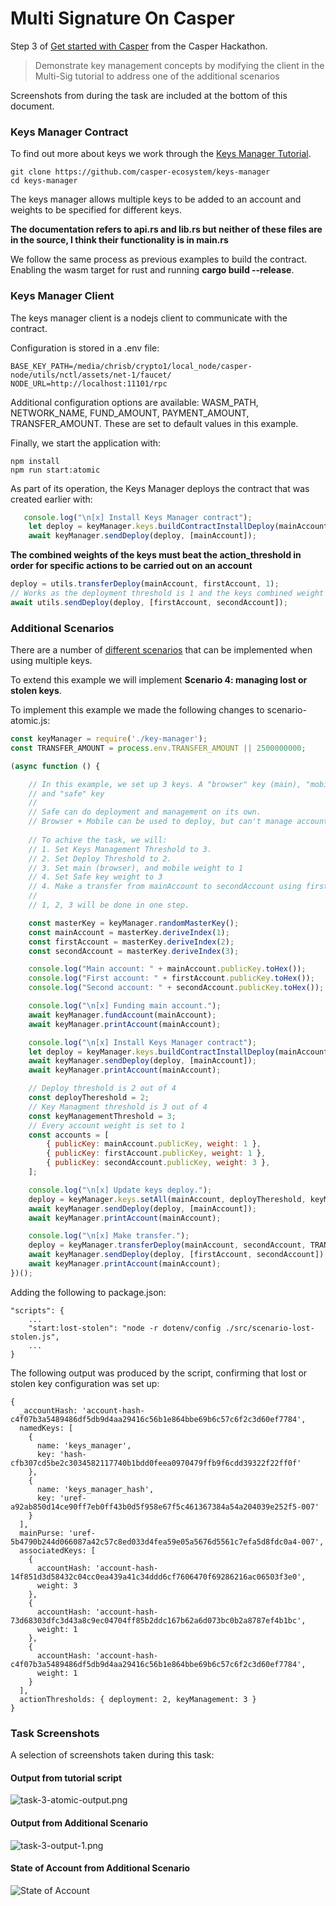 # Multi Signature On Casper

Step 3 of [Get started with Casper](https://gitcoin.co/issue/casper-network/gitcoin-hackathon/29/100026611) from the Casper Hackathon.

> Demonstrate key management concepts by modifying the client in the Multi-Sig tutorial to address one of the additional scenarios

Screenshots from during the task are included at the bottom of this document.

### Keys Manager Contract

To find out more about keys we work through the [Keys Manager Tutorial](https://docs.casperlabs.io/en/latest/dapp-dev-guide/tutorials/multi-sig/contract.html).

```
git clone https://github.com/casper-ecosystem/keys-manager
cd keys-manager
```
The keys manager allows multiple keys to be added to an account and weights to be specified for different keys.

**The documentation refers to api.rs and lib.rs but neither of these files are in the source, I think their functionality is in main.rs**

We follow the same process as previous examples to build the contract. Enabling the wasm target for rust and running **cargo build --release**.

### Keys Manager Client

The keys manager client is a nodejs client to communicate with the contract.

Configuration is stored in a .env file:

```
BASE_KEY_PATH=/media/chrisb/crypto1/local_node/casper-node/utils/nctl/assets/net-1/faucet/
NODE_URL=http://localhost:11101/rpc
```

Additional configuration options are available: WASM_PATH, NETWORK_NAME, FUND_AMOUNT, PAYMENT_AMOUNT, TRANSFER_AMOUNT. These are set to default values in this example.

Finally, we start the application with:
```
npm install
npm run start:atomic
```

As part of its operation, the Keys Manager deploys the contract that was created earlier with:
```JavaScript
   console.log("\n[x] Install Keys Manager contract");
    let deploy = keyManager.keys.buildContractInstallDeploy(mainAccount);
    await keyManager.sendDeploy(deploy, [mainAccount]);
```

**The combined weights of the keys must beat the action_threshold in order for specific actions to be carried out on an account**
```JavaScript
deploy = utils.transferDeploy(mainAccount, firstAccount, 1);
// Works as the deployment threshold is 1 and the keys combined weight is 2
await utils.sendDeploy(deploy, [firstAccount, secondAccount]); 
```

### Additional Scenarios

There are a number of [different scenarios](https://docs.casperlabs.io/en/latest/dapp-dev-guide/tutorials/multi-sig/examples.html) that 
can be implemented when using multiple keys.

To extend this example we will implement **Scenario 4: managing lost or stolen keys**.

To implement this example we made the following changes to scenario-atomic.js:

```JavaScript
const keyManager = require('./key-manager');
const TRANSFER_AMOUNT = process.env.TRANSFER_AMOUNT || 2500000000;

(async function () {

    // In this example, we set up 3 keys. A "browser" key (main), "mobile" key,
    // and "safe" key
    //
    // Safe can do deployment and management on its own.
    // Browser + Mobile can be used to deploy, but can't manage accounts without Safe
    
    // To achive the task, we will:
    // 1. Set Keys Management Threshold to 3.
    // 2. Set Deploy Threshold to 2.
    // 3. Set main (browser), and mobile weight to 1
    // 4. Set Safe key weight to 3 
    // 4. Make a transfer from mainAccount to secondAccount using first & second accounts.
    // 
    // 1, 2, 3 will be done in one step.

    const masterKey = keyManager.randomMasterKey();
    const mainAccount = masterKey.deriveIndex(1);
    const firstAccount = masterKey.deriveIndex(2);
    const secondAccount = masterKey.deriveIndex(3);

    console.log("Main account: " + mainAccount.publicKey.toHex());
    console.log("First account: " + firstAccount.publicKey.toHex());
    console.log("Second account: " + secondAccount.publicKey.toHex());

    console.log("\n[x] Funding main account.");
    await keyManager.fundAccount(mainAccount);
    await keyManager.printAccount(mainAccount);

    console.log("\n[x] Install Keys Manager contract");
    let deploy = keyManager.keys.buildContractInstallDeploy(mainAccount);
    await keyManager.sendDeploy(deploy, [mainAccount]);
    await keyManager.printAccount(mainAccount);

    // Deploy threshold is 2 out of 4
    const deployThereshold = 2;
    // Key Managment threshold is 3 out of 4
    const keyManagementThreshold = 3;
    // Every account weight is set to 1
    const accounts = [
        { publicKey: mainAccount.publicKey, weight: 1 },
        { publicKey: firstAccount.publicKey, weight: 1 }, 
        { publicKey: secondAccount.publicKey, weight: 3 }, 
    ];

    console.log("\n[x] Update keys deploy.");
    deploy = keyManager.keys.setAll(mainAccount, deployThereshold, keyManagementThreshold, accounts);
    await keyManager.sendDeploy(deploy, [mainAccount]);
    await keyManager.printAccount(mainAccount);

    console.log("\n[x] Make transfer.");
    deploy = keyManager.transferDeploy(mainAccount, secondAccount, TRANSFER_AMOUNT);
    await keyManager.sendDeploy(deploy, [firstAccount, secondAccount]);
    await keyManager.printAccount(mainAccount);
})();
```
Adding the following to package.json:
```
"scripts": {
    ...
    "start:lost-stolen": "node -r dotenv/config ./src/scenario-lost-stolen.js",
    ...
}
```

The following output was produced by the script, confirming that lost or stolen key configuration was set up:

```
{
  _accountHash: 'account-hash-c4f07b3a5489486df5db9d4aa29416c56b1e864bbe69b6c57c6f2c3d60ef7784',
  namedKeys: [
    {
      name: 'keys_manager',
      key: 'hash-cfb307cd5be2c3034582117740b1bdd0feea0970479ffb9f6cdd39322f22ff0f'
    },
    {
      name: 'keys_manager_hash',
      key: 'uref-a92ab850d14ce90ff7eb0ff43b0d5f958e67f5c461367384a54a204039e252f5-007'
    }
  ],
  mainPurse: 'uref-5b4790b244d066087a42c57c8ed033d4fea59e05a5676d5561c7efa5d8fdc0a4-007',
  associatedKeys: [
    {
      accountHash: 'account-hash-14f851d3d58432c04cc0ea439a41c34ddd6cf7606470f69286216ac06503f3e0',
      weight: 3
    },
    {
      accountHash: 'account-hash-73d68303dfc3d43a8c9ec04704ff85b2ddc167b62a6d073bc0b2a8787ef4b1bc',
      weight: 1
    },
    {
      accountHash: 'account-hash-c4f07b3a5489486df5db9d4aa29416c56b1e864bbe69b6c57c6f2c3d60ef7784',
      weight: 1
    }
  ],
  actionThresholds: { deployment: 2, keyManagement: 3 }
}
```
### Task Screenshots
A selection of screenshots taken during this task:
#### Output from tutorial script
![task-3-atomic-output.png](https://github.com/ben-razor/casper-get-started/blob/main/3-multi-signature/img-task-3/task-3-atomic-output.png)
#### Output from Additional Scenario
![task-3-output-1.png](https://github.com/ben-razor/casper-get-started/blob/main/3-multi-signature/img-task-3/task-3-output-1.png)
#### State of Account from Additional Scenario
![State of Account](https://github.com/ben-razor/casper-get-started/blob/main/3-multi-signature/img-task-3/task3-state-of-accounts-lost-stolen.png)

